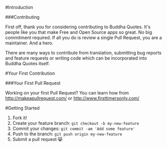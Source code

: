#Introduction

###Contributing

First off, thank you for considering contributing to Buddha Quotes. It's people like you that make Free and Open Source apps so great. No big commitment required. If all you do is review a single Pull Request, you are a maintainer. And a hero.

There are many ways to contribute from translation, submitting bug reports and feature requests or writing code which can be incorporated into Buddha Quotes itself.

#Your First Contribution

###Your First Pull Request

Working on your first Pull Request? You can learn how from http://makeapullrequest.com/ or http://www.firsttimersonly.com/

#Getting Started

1. Fork it!
2. Create your feature branch: `git checkout -b my-new-feature`
3. Commit your changes: `git commit -am 'Add some feature'`
4. Push to the branch: `git push origin my-new-feature`
5. Submit a pull request 😸